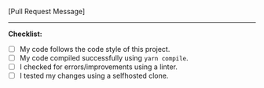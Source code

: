[Pull Request Message]

---
**Checklist:**
<!--- Put an `x` in all the boxes that apply: -->
- [ ] My code follows the code style of this project.
- [ ] My code compiled successfully using `yarn compile`.
- [ ] I checked for errors/improvements using a linter.
- [ ] I tested my changes using a selfhosted clone.
